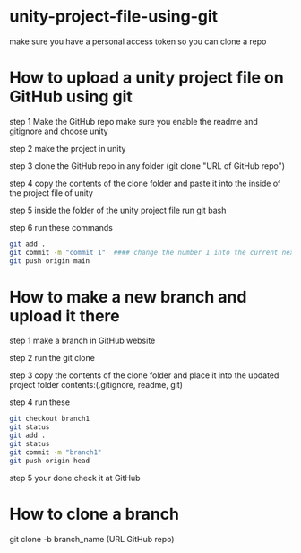 # unity-project-file-using-git
make sure you have a personal access token so you can clone a repo

# How to upload a unity project file on GitHub using git

step 1 Make the GitHub repo
make sure you enable the readme and gitignore and choose unity

step 2 make the project in unity

step 3 clone the GitHub repo in any folder (git clone "URL of GitHub repo")

step 4 copy the contents of the clone folder and paste it into the inside of the project file of unity

step 5 inside the folder of the unity project file run git bash 

step 6 run these commands 
```bash
git add .
git commit -m "commit 1"  #### change the number 1 into the current next number when updating
git push origin main
```

# How to make a new branch and upload it there

step 1 make a branch in GitHub website 

step 2 run the git clone 

step 3 copy the contents of the clone folder and place it into the updated project folder contents:(.gitignore, readme, git)

step 4 run these
```bash
git checkout branch1
git status
git add . 
git status
git commit -m "branch1"
git push origin head
```

step 5 your done check it at GitHub

# How to clone a branch
git clone -b branch_name (URL GitHub repo)

